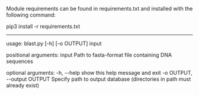 Module requirements can be found in requirements.txt and installed with the following command:

pip3 install -r requirements.txt

_____________________________________
usage: blast.py [-h] [-o OUTPUT] input

positional arguments:
  input                 Path to fasta-format file containing DNA sequences

optional arguments:
  -h, --help            show this help message and exit
  -o OUTPUT, --output OUTPUT
                        Specify path to output database (directories in path
                        must already exist)
